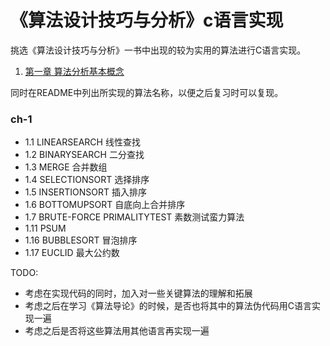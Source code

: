 # 《算法设计技巧与分析》c语言实现

挑选《算法设计技巧与分析》一书中出现的较为实用的算法进行C语言实现。

1. [第一章 算法分析基本概念](https://github.com/RayZhao1998/AlgorithmDesignWithC/blob/master/markdown/ch1.md)

同时在README中列出所实现的算法名称，以便之后复习时可以复现。

### ch-1
- 1.1 LINEARSEARCH 线性查找
- 1.2 BINARYSEARCH 二分查找
- 1.3 MERGE 合并数组
- 1.4 SELECTIONSORT 选择排序
- 1.5 INSERTIONSORT 插入排序
- 1.6 BOTTOMUPSORT 自底向上合并排序
- 1.7 BRUTE-FORCE PRIMALITYTEST 素数测试蛮力算法
- 1.11 PSUM
- 1.16 BUBBLESORT 冒泡排序
- 1.17 EUCLID 最大公约数

TODO:

- 考虑在实现代码的同时，加入对一些关键算法的理解和拓展
- 考虑之后在学习《算法导论》的时候，是否也将其中的算法伪代码用C语言实现一遍
- 考虑之后是否将这些算法用其他语言再实现一遍
